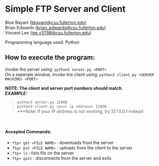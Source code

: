 # Simple FTP Server and Client
Blue Bayani (kbayani@csu.fullerton.edu)</br>
Brian Edwards (brian_edwards@csu.fullerton.edu)</br>
Vincent Lee (lee.v3798@csu.fullerton.edu)</br>

Programming language used: Python</br>

## How to execute the program: </br>
Invoke the server using: ```python3 server.py <PORT>``` </br>
On a seperate window, invoke the client using: ```python3 client.py <SERVER MACHINE> <PORT>```</br>

**NOTE: The client and server port numbers should match.**</br>
_**EXAMPLE:**_</br>
> ```python3 server.py 12000```</br> 
> ```python3 client.py <your ip address> 12000``` </br> 
***Note: If your IP address is not working, try 127.0.0.1 instead

</br>

#### Accepted Commands:</br>
- ```ftp> get <FILE NAME>``` :  downloads <FILE NAME> from the server</br>
- ```ftp> put <FILE NAME>``` :  uploads <FILE NAME> from the client to the server</br>
- ```ftp> ls```         :  lists fils on the server</br>
- ```ftp> quit```      :  disconnects from the server and exits</br>
